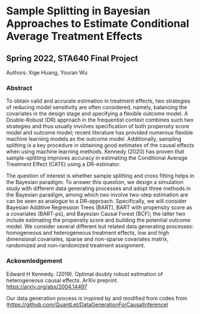 # Sample Splitting in Bayesian Approaches to Estimate Conditional Average Treatment Effects
## Spring 2022, STA640 Final Project

Authors: Xige Huang, Youran Wu

### Abstract

To obtain valid and accurate estimation in treatment effects, two strategies of reducing model sensitivity are often considered, namely, balancing the covariates in the design stage and specifying a flexible outcome model. A Double-Robust (DR) approach in the frequentist context combines such two strategies and thus usually involves specification of both propensity score model and outcome model; recent literature has provided numerous flexible machine learning models as the outcome model. Additionally, sampling splitting is a key procedure in obtaining good estimates of the causal effects when using machine learning methods. Kennedy (2020) has proven that sample-splitting improves accuracy in estimating the Conditional Average Treatment Effect (CATE) using a DR-estimator. 

The question of interest is whether sample splitting and cross fitting helps in the Bayesian paradigm. To answer this question, we design a simulation study with different data generating processes and adopt three methods in the Bayesian paradigm, among which two involve two-step estimation are can be seen as analogue to a DR-approach. Specifically, we will consider Bayesian Additive Regression Trees (BART), BART with propensity score as a covariates (BART-ps), and Bayesian Causal Forest (BCF); the latter two include estimating the propensity score and building the potential outcome model. We consider several different but related data generating processes: homogeneous and heterogeneous treatment effects, low and high dimensional covariates, sparse and non-sparse covariates matrix, randomized and non-randomized treatment assignment.

### Ackownledgement

  Edward H Kennedy. (2019). Optimal doubly robust estimation of heterogeneous causal effects. ArXiv preprint. https://arxiv.org/abs/2004.14497

Our data generation process is inspired by and modified from codes from (https://github.com/QuantLet/DataGenerationForCausalInference)
